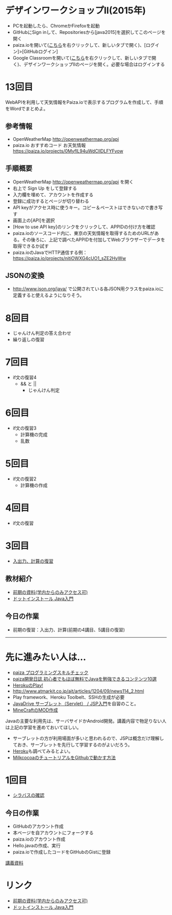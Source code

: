 # デザインワークショップII(2015年) 

- PCを起動したら、ChromeかFirefoxを起動
- GitHubにSign inして、Repositoriesから[java2015]を選択してこのページを開く
- paiza.ioを開いて([こちら](https://paiza.io)を右クリックして、新しいタブで開く)、[ログイン]>[GitHubログイン]
- Google Classroomを開いて([こちら](https://classroom.google.com/)を右クリックして、新しいタブで開く)、デザインワークショップIIのページを開く。必要な場合はログインする

# 13回目
WebAPIを利用して天気情報をPaiza.ioで表示するプログラムを作成して、手順をWordでまとめよ。

## 参考情報
- OpenWeatherMap http://openweathermap.org/api
- paiza.io おすすめコード お天気情報 https://paiza.io/projects/0MyflL94uWdCIlDLFYFvow

## 手順概要
- OpenWeatherMap http://openweathermap.org/api を開く
- 右上で Sign Up をして登録する
- 入力欄を埋めて、アカウントを作成する
- 登録に成功するとページが切り替わる
- API keyがアクセス時に使うキー。コピー＆ペーストはできないので書き写す
- 画面上の[API]を選択
- [How to use API key]のリンクをクリックして、APPIDの付け方を確認
- paiza.ioのソースコード内に、東京の天気情報を取得するためのURLがある。その後ろに、上記で調べたAPPIDを付加してWebブラウザーでデータを取得できるか試す
- paiza.ioのJavaでHTTP通信する例： https://paiza.io/projects/nitiOWXG4cUO1_sZE2HyWw

## JSONの変換
- http://www.json.org/java/ で公開されている各JSON用クラスをpaiza.ioに定義すると使えるようになりそう。


# 8回目
- じゃんけん判定の答え合わせ
- 繰り返しの復習

# 7回目
- if文の復習4
  - && と ||
    - じゃんけん判定

# 6回目
- if文の復習3
  - 計算機の完成
  - 乱数

# 5回目
- if文の復習2
  - 計算機の作成

# 4回目
- if文の復習

# 3回目
- [入出力、計算の復習](https://github.com/tanakaedu/java2015/wiki/03%E5%9B%9E%E7%9B%AE)

## 教材紹介
- [前期の資料(学内からのみアクセス可)](https://sites.google.com/a/tama.ac.jp/naka-lecture/desiws2015?pli=1)
- [ドットインストール Java入門](http://dotinstall.com/lessons/basic_java)

## 今日の作業
- 前期の復習：入出力、計算(前期の4講目、5講目の復習)

----

# 先に進みたい人は…
- [paiza プログラミングスキルチェック](https://paiza.jp/challenges/info)
- [paiza開発日誌 初心者でもほぼ無料でJavaを勉強できるコンテンツ10選](http://paiza.hatenablog.com/entry/2015/03/31/%E5%88%9D%E5%BF%83%E8%80%85%E3%81%A7%E3%82%82%E3%81%BB%E3%81%BC%E7%84%A1%E6%96%99%E3%81%A7Java%E3%82%92%E5%8B%89%E5%BC%B7%E3%81%A7%E3%81%8D%E3%82%8B%E3%82%B3%E3%83%B3%E3%83%86%E3%83%B3%E3%83%8410%E9%81%B8) 
- [HerokuのPlay!](https://devcenter.heroku.com/articles/getting-started-with-play)
 - http://www.atmarkit.co.jp/ait/articles/1204/09/news114_2.html
 - Play framework、Heroku Toolbelt、SSHの生成が必要
- [JavaDrive サーブレット（Servlet） / JSP入門](http://www.javadrive.jp/servlet/)を自習のこと。
- [MineCraftのMOD作成](http://www26.atwiki.jp/minecraft/pages/86.html)

Javaの主要な利用先は、サーバサイドかAndroid開発。講義内容で物足りない人は上記の学習を進めておいてほしい。


- サーブレットの方が利用場面が多いと思われるので、JSPは概念だけ理解しておき、サーブレットを先行して学習するのがよいだろう。
- [Heroku](http://codezine.jp/article/detail/8051)も調べてみるとよい。
- [MilkcocoaのチュートリアルをGithubで動かす方法](https://github.com/tanakaedu/dat14_fall/wiki/Milkcocoa%E3%82%92%E7%B0%A1%E5%8D%98%E3%81%AB%E4%BD%BF%E3%81%86)

# 1回目
- [シラバスの確認](https://github.com/tanakaedu/java2015/blob/master/designii.pdf)

## 今日の作業
- GitHubのアカウント作成
- 本ページを自アカウントにフォークする
- paiza.ioのアカウント作成
- Hello.javaの作成、実行
- paiza.ioで作成したコードをGitHubのGistに登録

[講義資料](https://github.com/tanakaedu/java2015/wiki/01%E5%9B%9E%E7%9B%AE)


# リンク
- [前期の資料(学内からのみアクセス可)](http://www.rye.tama.ac.jp/hiki/?Lecture)
- [ドットインストール Java入門](http://dotinstall.com/lessons/basic_java)

